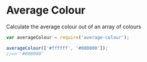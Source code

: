 # Average Colour

Calculate the average colour out of an array of colours

```js
var averageColour = require('average-colour');

averageColour(['#ffffff', '#000000']);
//=> '#808080'
```
